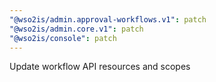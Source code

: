 ```yaml
---
"@wso2is/admin.approval-workflows.v1": patch
"@wso2is/admin.core.v1": patch
"@wso2is/console": patch
---
```


Update workflow API resources and scopes

